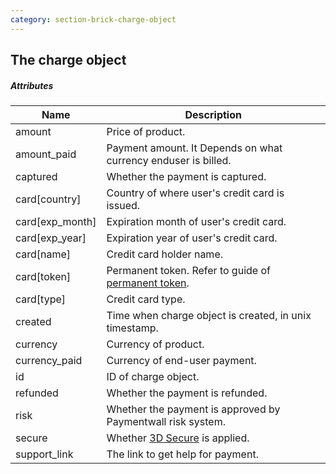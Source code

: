 ```yaml
---
category: section-brick-charge-object
---
```


## The charge object

##### Attributes

|Name|Description|
|---|---|
|amount| Price of product.|
|amount_paid| Payment amount. It Depends on what currency enduser is billed.|
|captured| Whether the payment is captured.|
|card[country]| Country of where user's credit card is issued.|
|card[exp_month]| Expiration month of user's credit card.|
|card[exp_year]| Expiration year of user's credit card.|
|card[name]| Credit card holder name.|
|card[token]| Permanent token. Refer to guide of [permanent token](/integration/direct/brick/charge).|
|card[type]| Credit card type.|
|created| Time when charge object is created, in unix timestamp.|
|currency| Currency of product.|
|currency_paid| Currency of end-user payment.|
|id| ID of charge object.|
|refunded| Whether the payment is refunded.|
|risk| Whether the payment is approved by Paymentwall risk system. |
|secure| Whether [3D Secure](/integration/direct/brick/3dsecure) is applied.|
|support_link| The link to get help for payment.|
